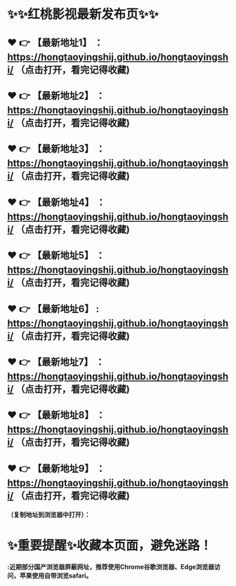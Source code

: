 

# :sparkles::sparkles:红桃影视最新发布页:sparkles::sparkles:

 :heart: :point_right: 【最新地址1】 ：https://hongtaoyingshij.github.io/hongtaoyingshi/  （点击打开，看完记得收藏)
 ------
 :heart: :point_right: 【最新地址2】 ：https://hongtaoyingshij.github.io/hongtaoyingshi/  （点击打开，看完记得收藏)
 ------
 :heart: :point_right: 【最新地址3】 ：https://hongtaoyingshij.github.io/hongtaoyingshi/  （点击打开，看完记得收藏)
 ------
 :heart: :point_right: 【最新地址4】 ：https://hongtaoyingshij.github.io/hongtaoyingshi/  （点击打开，看完记得收藏)
 ------
 :heart: :point_right: 【最新地址5】 ：https://hongtaoyingshij.github.io/hongtaoyingshi/  （点击打开，看完记得收藏)
 ------
 :heart: :point_right: 【最新地址6】 : https://hongtaoyingshij.github.io/hongtaoyingshi/  （点击打开，看完记得收藏)
 ------
 :heart: :point_right: 【最新地址7】 ：https://hongtaoyingshij.github.io/hongtaoyingshi/  （点击打开，看完记得收藏)
 ------
 :heart: :point_right: 【最新地址8】 ：https://hongtaoyingshij.github.io/hongtaoyingshi/  （点击打开，看完记得收藏)
 ------
 :heart: :point_right: 【最新地址9】 ：https://hongtaoyingshij.github.io/hongtaoyingshi/ （点击打开，看完记得收藏)
  ------

  
#### （复制地址到浏览器中打开）：
# :sparkles:重要提醒:sparkles:收藏本页面，避免迷路！
#### :近期部分国产浏览器屏蔽网址，推荐使用Chrome谷歌浏览器、Edge浏览器访问，苹果使用自带浏览safari。
